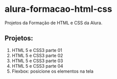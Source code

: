 # alura-formacao-html-css

Projetos da Formação de HTML e CSS da Alura.

## Projetos:

1. HTML 5 e CSS3 parte 01
2. HTML 5 e CSS3 parte 02
3. HTML 5 e CSS3 parte 03
4. HTML 5 e CSS3 parte 04
5. Flexbox: posicione os elementos na tela